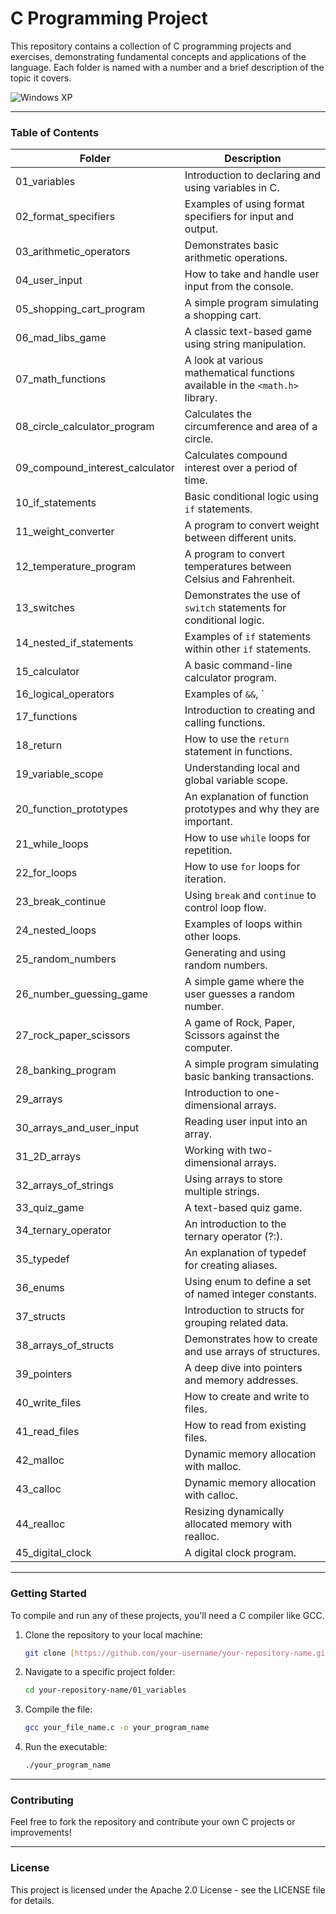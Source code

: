 # C Programming Project
This repository contains a collection of C programming projects and exercises, demonstrating fundamental concepts and applications of the language. Each folder is named with a number and a brief description of the topic it covers.

<img src="https://media4.giphy.com/media/v1.Y2lkPTc5MGI3NjExYnh4dDA1ejBoMDgxazQ3OGpvZzc4NGJjN2c4bjhlazMzdXA3Y21sbiZlcD12MV9pbnRlcm5hbF9naWZfYnlfaWQmY3Q9Zw/AqV8uSb8ptxyo7Wyog/giphy.gif" alt="Windows XP"/>
<hr>

### Table of Contents
| Folder | Description |
|----------|----------|
| 01_variables | Introduction to declaring and using variables in C. |
| 02_format_specifiers | Examples of using format specifiers for input and output. |
| 03_arithmetic_operators | Demonstrates basic arithmetic operations. |
| 04_user_input | How to take and handle user input from the console. |
| 05_shopping_cart_program | A simple program simulating a shopping cart. |
| 06_mad_libs_game | A classic text-based game using string manipulation. |
| 07_math_functions | A look at various mathematical functions available in the `<math.h>` library. |
| 08_circle_calculator_program | Calculates the circumference and area of a circle. |
| 09_compound_interest_calculator | Calculates compound interest over a period of time. |
| 10_if_statements | Basic conditional logic using `if` statements. |
| 11_weight_converter | A program to convert weight between different units. |
| 12_temperature_program | A program to convert temperatures between Celsius and Fahrenheit. |
| 13_switches | Demonstrates the use of `switch` statements for conditional logic. |
| 14_nested_if_statements | Examples of `if` statements within other `if` statements. |
| 15_calculator | A basic command-line calculator program. |
| 16_logical_operators | Examples of `&&`, ` |
| 17_functions | Introduction to creating and calling functions. |
| 18_return | How to use the `return` statement in functions. |
| 19_variable_scope | Understanding local and global variable scope. |
| 20_function_prototypes | An explanation of function prototypes and why they are important. |
| 21_while_loops | How to use `while` loops for repetition. |
| 22_for_loops | How to use `for` loops for iteration. |
| 23_break_continue | Using `break` and `continue` to control loop flow. |
| 24_nested_loops | Examples of loops within other loops. |
| 25_random_numbers | Generating and using random numbers. |
| 26_number_guessing_game | A simple game where the user guesses a random number. |
| 27_rock_paper_scissors | A game of Rock, Paper, Scissors against the computer. |
| 28_banking_program | A simple program simulating basic banking transactions. |
| 29_arrays | Introduction to one-dimensional arrays. |
| 30_arrays_and_user_input | Reading user input into an array. |
| 31_2D_arrays | Working with two-dimensional arrays. |
| 32_arrays_of_strings | Using arrays to store multiple strings. |
| 33_quiz_game | A text-based quiz game. |
| 34_ternary_operator | An introduction to the ternary operator (?:). |
| 35_typedef | An explanation of typedef for creating aliases. |
| 36_enums | Using enum to define a set of named integer constants. |
| 37_structs | Introduction to structs for grouping related data. |
| 38_arrays_of_structs | Demonstrates how to create and use arrays of structures. |
| 39_pointers | A deep dive into pointers and memory addresses. |
| 40_write_files | How to create and write to files. |
| 41_read_files | How to read from existing files. |
| 42_malloc | Dynamic memory allocation with malloc. |
| 43_calloc | Dynamic memory allocation with calloc. |
| 44_realloc | Resizing dynamically allocated memory with realloc. |
| 45_digital_clock | A digital clock program. |
<hr>

### Getting Started
To compile and run any of these projects, you'll need a C compiler like GCC.

1. Clone the repository to your local machine:

   ```bash
   git clone [https://github.com/your-username/your-repository-name.git](https://github.com/your-username/your-repository-name.git)

2. Navigate to a specific project folder:

   ```bash
   cd your-repository-name/01_variables

3. Compile the file:

   ```bash
   gcc your_file_name.c -o your_program_name

4. Run the executable:

   ```bash
   ./your_program_name

<hr>

### Contributing
Feel free to fork the repository and contribute your own C projects or improvements!
<hr>

### License
This project is licensed under the Apache 2.0 License - see the LICENSE file for details.
